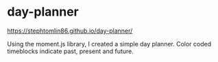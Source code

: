 # day-planner
https://stephtomlin86.github.io/day-planner/

Using the moment.js library, I created a simple day planner. Color coded timeblocks indicate past, present and future. 
